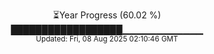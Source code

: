 <p align="center">
⏳Year Progress (60.02 %) <br>
██████████████████▁▁▁▁▁▁▁▁▁▁▁▁ <br>
<sub>Updated: Fri, 08 Aug 2025 02:10:46 GMT</sub>
</p>

